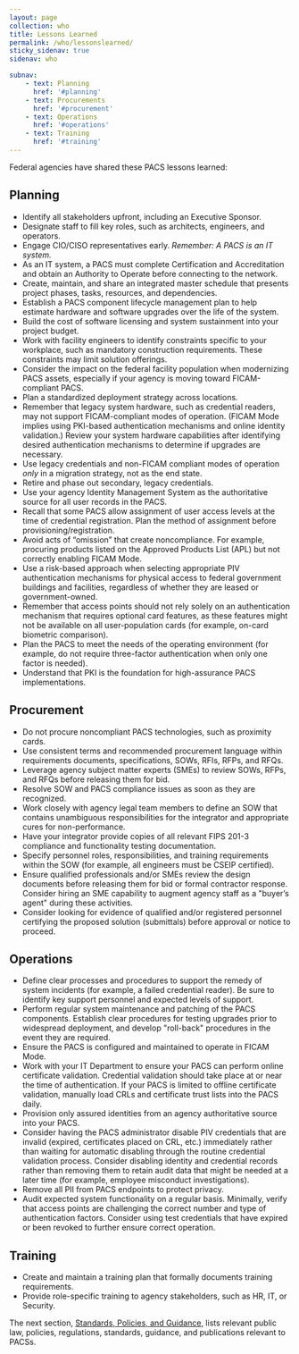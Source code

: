 ```yaml
---
layout: page
collection: who
title: Lessons Learned
permalink: /who/lessonslearned/
sticky_sidenav: true
sidenav: who

subnav:
    - text: Planning
      href: '#planning'
    - text: Procurements
      href: '#procurement'
    - text: Operations
      href: '#operations'
    - text: Training
      href: '#training'
---
```


Federal agencies have shared these PACS lessons learned:

## Planning
- Identify all stakeholders upfront, including an Executive Sponsor.
- Designate staff to fill key roles, such as architects, engineers, and operators.
- Engage CIO/CISO representatives early. _Remember: A PACS is an IT system._
- As an IT system, a PACS must complete Certification and Accreditation and obtain an Authority to Operate before connecting to the network.
- Create, maintain, and share an integrated master schedule that presents project phases, tasks, resources, and dependencies.
- Establish a PACS component lifecycle management plan to help estimate hardware and software upgrades over the life of the system.  
- Build the cost of software licensing and system sustainment into your project budget.
- Work with facility engineers to identify constraints specific to your workplace, such as mandatory construction requirements. These constraints may limit solution offerings.
- Consider the impact on the federal facility population when modernizing PACS assets, especially if your agency is moving toward FICAM-compliant PACS. 
- Plan a standardized deployment strategy across locations.
- Remember that legacy system hardware, such as credential readers, may not support FICAM-compliant modes of operation. (FICAM Mode implies using PKI-based authentication mechanisms and online identity validation.) Review your system hardware capabilities after identifying desired authentication mechanisms to determine if upgrades are necessary. 
- Use legacy credentials and non-FICAM compliant modes of operation *only* in a migration strategy, not as the end state.
- Retire and phase out secondary, legacy credentials.
- Use your agency Identity Management System as the authoritative source for all user records in the PACS.
- Recall that some PACS allow assignment of user access levels at the time of credential registration. Plan the method of assignment before provisioning/registration.
- Avoid acts of “omission” that create noncompliance. For example, procuring products listed on the Approved Products List (APL) but not correctly enabling FICAM Mode.
- Use a risk-based approach when selecting appropriate PIV authentication mechanisms for physical access to federal government buildings and facilities, regardless of whether they are leased or government-owned. 
- Remember that access points should not rely solely on an authentication mechanism that requires optional card features, as these features might not be available on all user-population cards (for example, on-card biometric comparison).
- Plan the PACS to meet the needs of the operating environment (for example, do not require three-factor authentication when only one factor is needed). 
- Understand that PKI is the foundation for high-assurance PACS implementations.


## Procurement
- Do not procure noncompliant PACS technologies, such as proximity cards.
- Use consistent terms and recommended procurement language within requirements documents, specifications, SOWs, RFIs, RFPs, and RFQs. 
- Leverage agency subject matter experts (SMEs) to review SOWs, RFPs, and RFQs before releasing them for bid.
- Resolve SOW and PACS compliance issues as soon as they are recognized.
- Work closely with agency legal team members to define an SOW that contains unambiguous responsibilities for the integrator and appropriate cures for non-performance.
- Have your integrator provide copies of all relevant FIPS 201-3 compliance and functionality testing documentation.
- Specify personnel roles, responsibilities, and training requirements within the SOW (for example, all engineers must be CSEIP certified).
- Ensure qualified professionals and/or SMEs review the design documents before releasing them for bid or formal contractor response. Consider hiring an SME capability to augment agency staff as a "buyer’s agent" during these activities.
- Consider looking for evidence of qualified and/or registered personnel certifying the proposed solution (submittals) before approval or notice to proceed.


## Operations
- Define clear processes and procedures to support the remedy of system incidents (for example, a failed credential reader).  Be sure to identify key support personnel and expected levels of support. 
- Perform regular system maintenance and patching of the PACS components. Establish clear procedures for testing upgrades prior to widespread deployment, and develop "roll-back" procedures in the event they are required. 
- Ensure the PACS is configured and maintained to operate in FICAM Mode. 
- Work with your IT Department to ensure your PACS can perform online certificate validation. Credential validation should take place at or near the time of authentication. If your PACS is limited to offline certificate validation, manually load CRLs and certificate trust lists into the PACS daily.
- Provision only assured identities from an agency authoritative source into your PACS.
- Consider having the PACS administrator disable PIV credentials that are invalid (expired, certificates placed on CRL, etc.) immediately rather than waiting for automatic disabling through the routine credential validation process.  Consider disabling identity and credential records rather than removing them to retain audit data that might be needed at a later time (for example, employee misconduct investigations).
- Remove all PII from PACS endpoints to protect privacy.
- Audit expected system functionality on a regular basis.  Minimally, verify that access points are challenging the correct number and type of authentication factors. Consider using test credentials that have expired or been revoked to further ensure correct operation.


## Training
- Create and maintain a training plan that formally documents training requirements.
- Provide role-specific training to agency stakeholders, such as HR, IT, or Security.

The next section, [Standards, Policies, and Guidance]({{site.baseurl}}/who/standards/), lists relevant public law, policies, regulations, standards, guidance, and publications relevant to PACSs.
